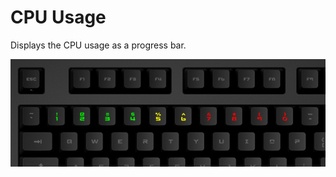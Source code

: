 # CPU Usage

Displays the CPU usage as a progress bar.

![CPU Monitor on a Das Keyboard Q](assets/image_readme_enduser.png "Q CPU Monitor")
